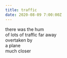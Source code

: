 ```yaml
---
title: traffic
date: 2020-08-09 7:00:00Z
---
```


there was the hum  
of lots of traffic far away  
overtaken by  
a plane  
much closer  